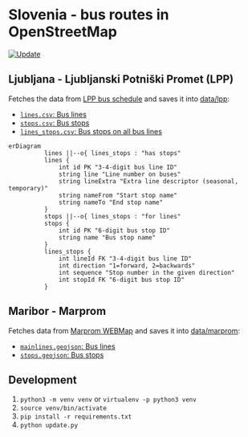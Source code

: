 # Slovenia - bus routes in OpenStreetMap

[![Update](https://github.com/openstreetmap-si/bus-routes-osm-lpp/actions/workflows/update.yaml/badge.svg)](https://github.com/openstreetmap-si/bus-routes-osm-lpp/actions/workflows/update.yaml)

## Ljubljana - Ljubljanski Potniški Promet (LPP)

Fetches the data from [LPP bus schedule](https://www.lpp.si/sites/default/files/lpp_vozniredi/iskalnik/index.php) and saves it into [data/lpp](./data/lpp/):

* [`lines.csv`: Bus lines](data/lpp/lines.csv)
* [`stops.csv`: Bus stops](data/lpp/stops.csv)
* [`lines_stops.csv`: Bus stops on all bus lines](data/lpp/lines_stops.csv)

```mermaid
erDiagram
          lines ||--o{ lines_stops : "has stops"
          lines {
              int id PK "3-4-digit bus line ID"
              string line "Line number on buses"
              string lineExtra "Extra line descriptor (seasonal, temporary)"
              string nameFrom "Start stop name"
              string nameTo "End stop name"
          }
          stops ||--o{ lines_stops : "for lines"
          stops {
              int id PK "6-digit bus stop ID"
              string name "Bus stop name"
          }
          lines_stops {
              int lineId FK "3-4-digit bus line ID"
              int direction "1=forward, 2=backwards"
              int sequence "Stop number in the given direction"
              int stopId FK "6-digit bus stop ID"
          }
```

## Maribor - Marprom

Fetches data from [Marprom WEBMap](https://www.marprom.si/webmap/website/webmap.php) and saves it into [data/marprom](./data/marprom/):

* [`mainlines.geojson`: Bus lines](data/marprom/mainlines.geojson)
* [`stops.geojson`: Bus stops](data/marprom/stops.geojson)

## Development

1. `python3 -m venv venv` or `virtualenv -p python3 venv`
2. `source venv/bin/activate`
3. `pip install -r requirements.txt`
4. `python update.py`
